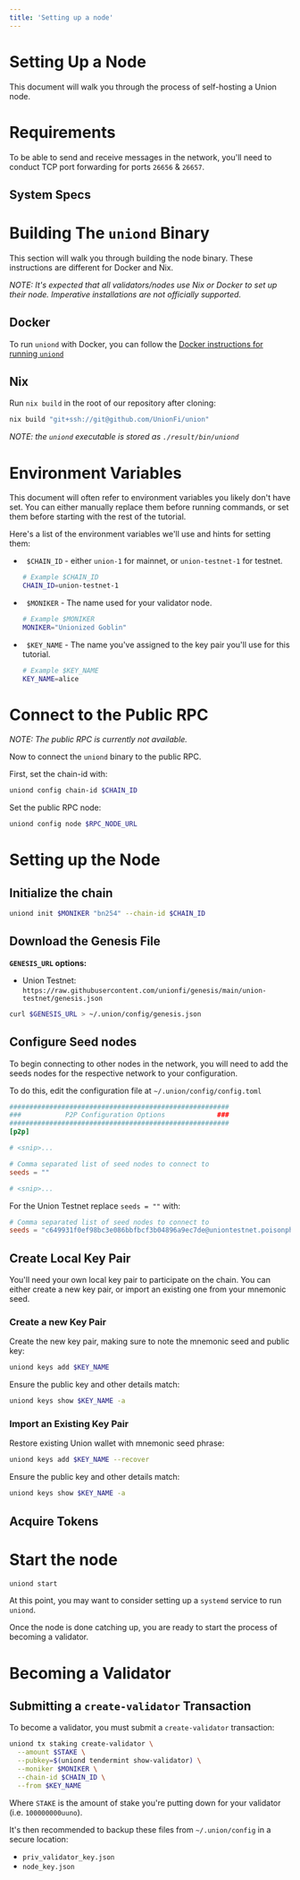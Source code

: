 ```yaml
---
title: 'Setting up a node'
---
```


# Setting Up a Node

This document will walk you through the process of self-hosting a Union node.

# Requirements 

To be able to send and receive messages in the network, you'll need to conduct TCP port forwarding for ports `26656` & `26657`.

## System Specs

<!-- TODO(unionfi/union#120): document system requirements for validators -->

# Building The `uniond` Binary

This section will walk you through building the node binary. These instructions are different for Docker and Nix.

*NOTE: It's expected that all validators/nodes use Nix or Docker to set up their node. Imperative installations are not officially supported.*

## Docker

To run `uniond` with Docker, you can follow the [Docker instructions for running `uniond`](./running-uniond.md#Docker)

## Nix

Run `nix build` in the root of our repository after cloning:

<!-- TODO: Once repo is public, update to:
```sh
nix build "github:UnionFi/union"
```
-->
```sh
nix build "git+ssh://git@github.com/UnionFi/union"
```

*NOTE: the `uniond` executable is stored as `./result/bin/uniond`*

# Environment Variables

This document will often refer to environment variables you likely don't have set. You can either manually replace them before running commands, or set them before starting with the rest of the tutorial.

Here's a list of the environment variables we'll use and hints for setting them:

* ` $CHAIN_ID` - either `union-1` for mainnet, or `union-testnet-1` for testnet.

  ```sh
  # Example $CHAIN_ID
  CHAIN_ID=union-testnet-1
  ```

* ` $MONIKER` - The name used for your validator node.

  ```sh
  # Example $MONIKER
  MONIKER="Unionized Goblin"
  ```

* ` $KEY_NAME` - The name you've assigned to the key pair you'll use for this tutorial.

  ```sh
  # Example $KEY_NAME
  KEY_NAME=alice
  ```

# Connect to the Public RPC

*NOTE: The public RPC is currently not available.*

Now to connect the `uniond` binary to the public RPC.

First, set the chain-id with:

```sh
uniond config chain-id $CHAIN_ID
```

Set the public RPC node:

<!-- TODO: Replace `$RPC_NODE_URL` with our RPC node URL. https://github.com/UnionFi/union/issues/30 -->
```sh
uniond config node $RPC_NODE_URL
```

# Setting up the Node

## Initialize the chain

```sh
uniond init $MONIKER "bn254" --chain-id $CHAIN_ID
```

## Download the Genesis File

**`GENESIS_URL` options:**

* Union Testnet: `https://raw.githubusercontent.com/unionfi/genesis/main/union-testnet/genesis.json`

<!-- TODO: Create and upload genesis file for users to download. https://github.com/UnionFi/union/issues/31 -->
```sh
curl $GENESIS_URL > ~/.union/config/genesis.json
```

## Configure Seed nodes

To begin connecting to other nodes in the network, you will need to add the seeds nodes for the respective network to your configuration.

To do this, edit the configuration file at `~/.union/config/config.toml`

```toml
#######################################################
###           P2P Configuration Options             ###
#######################################################
[p2p]

# <snip>...

# Comma separated list of seed nodes to connect to
seeds = ""

# <snip>...
```

For the Union Testnet replace `seeds = ""` with:

```toml
# Comma separated list of seed nodes to connect to
seeds = "c649931f0ef98bc3e086bbfbcf3b04896a9ec7de@uniontestnet.poisonphang.com:26656"
```

## Create Local Key Pair

You'll need your own local key pair to participate on the chain. You can either create a new key pair, or import an existing one from your mnemonic seed.

### Create a new Key Pair

Create the new key pair, making sure to note the mnemonic seed and public key:

```sh
uniond keys add $KEY_NAME
```

Ensure the public key and other details match:

```sh
uniond keys show $KEY_NAME -a
```

### Import an Existing Key Pair

Restore existing Union wallet with mnemonic seed phrase:

```sh
uniond keys add $KEY_NAME --recover
```

Ensure the public key and other details match:

```sh
uniond keys show $KEY_NAME -a
```

## Acquire Tokens

<!-- TODO: Determine process for distributing tokens on testnet. https://github.com/UnionFi/union/issues/33 -->

# Start the node

```sh
uniond start
```

At this point, you may want to consider setting up a `systemd` service to run `uniond`.

Once the node is done catching up, you are ready to start the process of becoming a validator.

# Becoming a Validator

## Submitting a `create-validator` Transaction

To become a validator, you must submit a `create-validator` transaction:

```sh
uniond tx staking create-validator \
  --amount $STAKE \
  --pubkey=$(uniond tendermint show-validator) \
  --moniker $MONIKER \
  --chain-id $CHAIN_ID \
  --from $KEY_NAME
```

Where `STAKE` is the amount of stake you're putting down for your validator (i.e. `100000000uuno`).

It's then recommended to backup these files from `~/.union/config` in a secure location:

* `priv_validator_key.json`
* `node_key.json`
